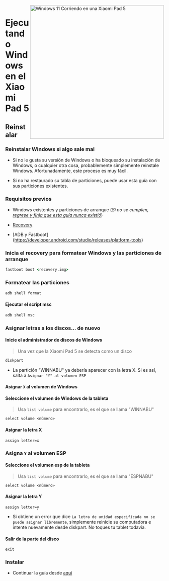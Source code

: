 <img align="right" src="https://raw.githubusercontent.com/erdilS/Port-Windows-11-Xiaomi-Pad-5/main/nabu.png" width="425" alt="Windows 11 Corriendo en una Xiaomi Pad 5">


# Ejecutando Windows en el Xiaomi Pad 5

## Reinstalar

### Reinstalar Windows si algo sale mal

- Si no le gusta su versión de Windows o ha bloqueado su instalación de Windows, o cualquier otra cosa, probablemente simplemente reinstale Windows. Afortunadamente, este proceso es muy fácil.

- Si no ha restaurado su tabla de particiones, puede usar esta guía con sus particiones existentes.

### Requisitos previos

- Windows existentes y particiones de arranque (*Si no se cumplen, [regrese y finja que esta guía nunca existió](/guide/English/1-partition-en.md)*)

- [Recovery](../../../../releases/tag/1.0)

- [ADB y Fastboot] (https://developer.android.com/studio/releases/platform-tools)


### Inicia el recovery para formatear Windows y las particiones de arranque

``` cmd
fastboot boot <recovery.img>
```
### Formatear las particiones


``` cmd
adb shell format
```

#### Ejecutar el script msc

``` cmd
adb shell msc
```

### Asignar letras a los discos... de nuevo
  

#### Inicie el administrador de discos de Windows

> Una vez que la Xiaomi Pad 5 se detecta como un disco

``` cmd
diskpart
```

- La partición "WINNABU" ya debería aparecer con la letra X. Si es así, salta a `Asignar "Y" al volumen ESP`

#### Asignar `X` al volumen de Windows

#### Seleccione el volumen de Windows de la tableta
> Usa `list volume` para encontrarlo, es el que se llama "WINNABU"

```diskpart
select volume <número>
```

#### Asignar la letra X
```diskpart
assign letter=x
```

### Asigna `Y` al volumen ESP

#### Seleccione el volumen esp de la tableta
> Usa `list volume` para encontrarlo, es el que se llama "ESPNABU"

```diskpart
select volume <número>
```

#### Asignar la letra Y

```diskpart
assign letter=y
```

- Si obtiene un error que dice `La letra de unidad especificada no se puede asignar libremente`, simplemente reinicie su computadora e intente nuevamente desde diskpart. No toques tu tablet todavía.

#### Salir de la parte del disco
```diskpart
exit
```


### Instalar

- Continuar la guía desde [aquí](/2-instalacion-es.md#Instalar)
